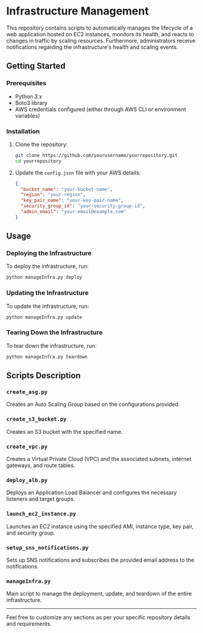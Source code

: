 # Infrastructure Management

This repository contains scripts to automatically manages the lifecycle of a web application hosted on  EC2 instances, monitors its health, and reacts to changes in traffic by scaling resources.  Furthermore, administrators receive notifications regarding the infrastructure's health and scaling events. 


## Getting Started

### Prerequisites

- Python 3.x
- Boto3 library
- AWS credentials configured (either through AWS CLI or environment variables)

### Installation

1. Clone the repository:

    ```sh
    git clone https://github.com/yourusername/yourrepository.git
    cd yourrepository
    ```

2. Update the `config.json` file with your AWS details:

    ```json
    {
      "bucket_name": "your-bucket-name",
      "region": "your-region",
      "key_pair_name": "your-key-pair-name",
      "security_group_id": "your-security-group-id",
      "admin_email": "your-email@example.com"
    }
    ```

## Usage

### Deploying the Infrastructure

To deploy the infrastructure, run:

```sh
python manageInfra.py deploy
```

### Updating the Infrastructure

To update the infrastructure, run:

```sh
python manageInfra.py update
```

### Tearing Down the Infrastructure

To tear down the infrastructure, run:

```sh
python manageInfra.py teardown
```

## Scripts Description

### `create_asg.py`

Creates an Auto Scaling Group based on the configurations provided.

### `create_s3_bucket.py`

Creates an S3 bucket with the specified name.

### `create_vpc.py`

Creates a Virtual Private Cloud (VPC) and the associated subnets, internet gateways, and route tables.

### `deploy_alb.py`

Deploys an Application Load Balancer and configures the necessary listeners and target groups.

### `launch_ec2_instance.py`

Launches an EC2 instance using the specified AMI, instance type, key pair, and security group.

### `setup_sns_notifications.py`

Sets up SNS notifications and subscribes the provided email address to the notifications.

### `manageInfra.py`

Main script to manage the deployment, update, and teardown of the entire infrastructure.

---

Feel free to customize any sections as per your specific repository details and requirements.
